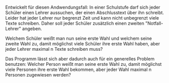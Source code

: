 Entwickelt für diesen Andwendungsfall:
  In einer Schulstufe darf sich jeder Schüler einen Lehrer aussuchen, der einen Abschlusstext über ihn schreibt. 
  Leider hat jeder Lehrer nur begrenzt Zeit und kann nicht unbegrenzt viele Texte schreiben. Daher soll jeder Schüler zusätzlich einen zweiten "Notfall-Lehrer" angeben.

  Welchem Schüler weißt man nun seine erste Wahl und welchem seine zweite Wahl zu, damit möglichst viele Schüler ihre erste Wahl haben, aber jeder Lehrer maximal n Texte schreiben muss?

Das Programm lässt sich aber dadurch auch für ein generelles Problem benutzen:
  Welcher Person weißt man seine erste Wahl zu, damit möglichst viele Personen ihre erste Wahl bekommen, aber jeder Wahl maximal n Personen zugewiesen werden?

